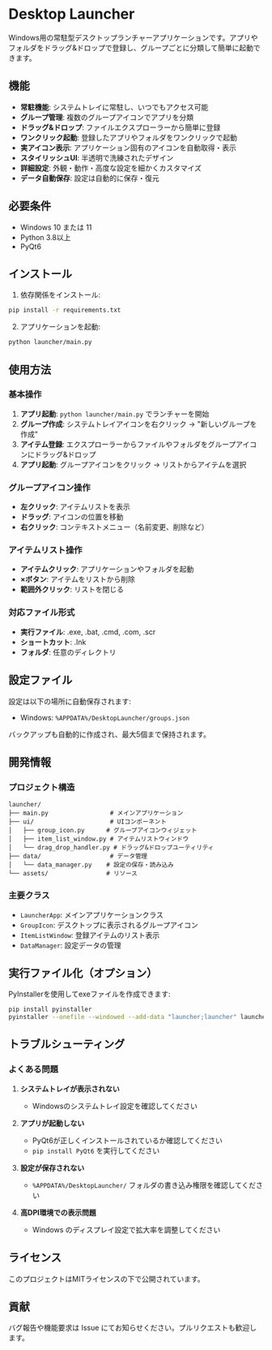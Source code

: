 # Desktop Launcher

Windows用の常駐型デスクトップランチャーアプリケーションです。アプリやフォルダをドラッグ&ドロップで登録し、グループごとに分類して簡単に起動できます。

## 機能

- **常駐機能**: システムトレイに常駐し、いつでもアクセス可能
- **グループ管理**: 複数のグループアイコンでアプリを分類
- **ドラッグ&ドロップ**: ファイルエクスプローラーから簡単に登録
- **ワンクリック起動**: 登録したアプリやフォルダをワンクリックで起動
- **実アイコン表示**: アプリケーション固有のアイコンを自動取得・表示
- **スタイリッシュUI**: 半透明で洗練されたデザイン
- **詳細設定**: 外観・動作・高度な設定を細かくカスタマイズ
- **データ自動保存**: 設定は自動的に保存・復元

## 必要条件

- Windows 10 または 11
- Python 3.8以上
- PyQt6

## インストール

1. 依存関係をインストール:
```bash
pip install -r requirements.txt
```

2. アプリケーションを起動:
```bash
python launcher/main.py
```

## 使用方法

### 基本操作

1. **アプリ起動**: `python launcher/main.py` でランチャーを開始
2. **グループ作成**: システムトレイアイコンを右クリック → "新しいグループを作成"
3. **アイテム登録**: エクスプローラーからファイルやフォルダをグループアイコンにドラッグ&ドロップ
4. **アプリ起動**: グループアイコンをクリック → リストからアイテムを選択

### グループアイコン操作

- **左クリック**: アイテムリストを表示
- **ドラッグ**: アイコンの位置を移動
- **右クリック**: コンテキストメニュー（名前変更、削除など）

### アイテムリスト操作

- **アイテムクリック**: アプリケーションやフォルダを起動
- **×ボタン**: アイテムをリストから削除
- **範囲外クリック**: リストを閉じる

### 対応ファイル形式

- **実行ファイル**: .exe, .bat, .cmd, .com, .scr
- **ショートカット**: .lnk
- **フォルダ**: 任意のディレクトリ

## 設定ファイル

設定は以下の場所に自動保存されます:
- Windows: `%APPDATA%/DesktopLauncher/groups.json`

バックアップも自動的に作成され、最大5個まで保持されます。

## 開発情報

### プロジェクト構造

```
launcher/
├── main.py                 # メインアプリケーション
├── ui/                     # UIコンポーネント
│   ├── group_icon.py      # グループアイコンウィジェット
│   ├── item_list_window.py # アイテムリストウィンドウ
│   └── drag_drop_handler.py # ドラッグ&ドロップユーティリティ
├── data/                   # データ管理
│   └── data_manager.py    # 設定の保存・読み込み
└── assets/                # リソース
```

### 主要クラス

- `LauncherApp`: メインアプリケーションクラス
- `GroupIcon`: デスクトップに表示されるグループアイコン
- `ItemListWindow`: 登録アイテムのリスト表示
- `DataManager`: 設定データの管理

## 実行ファイル化（オプション）

PyInstallerを使用してexeファイルを作成できます:

```bash
pip install pyinstaller
pyinstaller --onefile --windowed --add-data "launcher;launcher" launcher/main.py
```

## トラブルシューティング

### よくある問題

1. **システムトレイが表示されない**
   - Windowsのシステムトレイ設定を確認してください

2. **アプリが起動しない**
   - PyQt6が正しくインストールされているか確認してください
   - `pip install PyQt6` を実行してください

3. **設定が保存されない**
   - `%APPDATA%/DesktopLauncher/` フォルダの書き込み権限を確認してください

4. **高DPI環境での表示問題**
   - Windows のディスプレイ設定で拡大率を調整してください

## ライセンス

このプロジェクトはMITライセンスの下で公開されています。

## 貢献

バグ報告や機能要求は Issue にてお知らせください。プルリクエストも歓迎します。